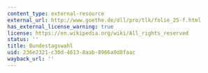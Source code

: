```yaml
---
content_type: external-resource
external_url: http://www.goethe.de/dll/pro/tlk/folie_25-f.html
has_external_license_warning: true
license: https://en.wikipedia.org/wiki/All_rights_reserved
status: ''
title: Bundestagswahl
uid: 236e2321-c30d-4613-8aab-8966a0d8faac
wayback_url: ''
---
```

